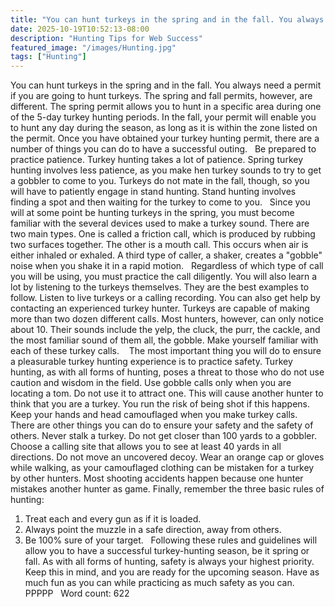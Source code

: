```yaml
---
title: "You can hunt turkeys in the spring and in the fall. You always need a permit if you are going to hunt turkeys. The spring and fall permits, however, are different. The spring permit allows you to hunt in a specific area during one of the 5-day turkey hunting periods. In the fall, your permit will enable you to hunt any day during the season, as long as it is within the zone listed on the permit. Once you have obtained your turkey hunting permit, there are a number of things you can do to have a successful outing."
date: 2025-10-19T10:52:13-08:00
description: "Hunting Tips for Web Success"
featured_image: "/images/Hunting.jpg"
tags: ["Hunting"]
---
```


You can hunt turkeys in the spring and in the fall. You always need a permit if you are going to hunt turkeys. The spring and fall permits, however, are different. The spring permit allows you to hunt in a specific area during one of the 5-day turkey hunting periods. In the fall, your permit will enable you to hunt any day during the season, as long as it is within the zone listed on the permit. Once you have obtained your turkey hunting permit, there are a number of things you can do to have a successful outing. 
 
Be prepared to practice patience. Turkey hunting takes a lot of patience. Spring turkey hunting involves less patience, as you make hen turkey sounds to try to get a gobbler to come to you. Turkeys do not mate in the fall, though, so you will have to patiently engage in stand hunting. Stand hunting involves finding a spot and then waiting for the turkey to come to you. 
 
Since you will at some point be hunting turkeys in the spring, you must become familiar with the several devices used to make a turkey sound. There are two main types. One is called a friction call, which is produced by rubbing two surfaces together. The other is a mouth call. This occurs when air is either inhaled or exhaled. A third type of caller, a shaker, creates a "gobble" noise when you shake it in a rapid motion.
 
Regardless of which type of call you will be using, you must practice the call diligently. You will also learn a lot by listening to the turkeys themselves. They are the best examples to follow. Listen to live turkeys or a calling recording. You can also get help by contacting an experienced turkey hunter. Turkeys are capable of making more than two dozen different calls. Most hunters, however, can only notice about 10. Their sounds include the yelp, the cluck, the purr, the cackle, and the most familiar sound of them all, the gobble. Make yourself familiar with each of these turkey calls.  
 
The most important thing you will do to ensure a pleasurable turkey hunting experience is to practice safety. Turkey hunting, as with all forms of hunting, poses a threat to those who do not use caution and wisdom in the field. Use gobble calls only when you are locating a tom. Do not use it to attract one. This will cause another hunter to think that you are a turkey. You run the risk of being shot if this happens. Keep your hands and head camouflaged when you make turkey calls. 
 
There are other things you can do to ensure your safety and the safety of others. Never stalk a turkey. Do not get closer than 100 yards to a gobbler. Choose a calling site that allows you to see at least 40 yards in all directions. Do not move an uncovered decoy. Wear an orange cap or gloves while walking, as your camouflaged clothing can be mistaken for a turkey by other hunters. Most shooting accidents happen because one hunter mistakes another hunter as game. Finally, remember the three basic rules of hunting:
 
1. Treat each and every gun as if it is loaded.
2. Always point the muzzle in a safe direction, away from others.
3. Be 100% sure of your target. 
 
Following these rules and guidelines will allow you to have a successful turkey-hunting season, be it spring or fall. As with all forms of hunting, safety is always your highest priority. Keep this in mind, and you are ready for the upcoming season. Have as much fun as you can while practicing as much safety as you can.
 
PPPPP
 
Word count: 622 


